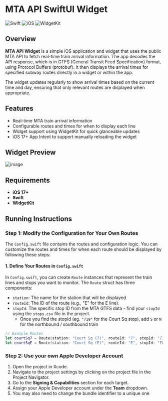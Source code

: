 # MTA API SwiftUI Widget
![Swift](https://img.shields.io/badge/Swift-5-orange?logo=swift)
![iOS](https://img.shields.io/badge/iOS-17%2B-blue?logo=apple)
![WidgetKit](https://img.shields.io/badge/WidgetKit-enabled-green?logo=apple)

## Overview
**MTA API Widget** is a simple iOS application and widget that uses the public MTA API to fetch real-time train arrival information. The app decodes the API response, which is in GTFS (General Transit Feed Specification) format, using Protocol Buffers (protobuf). It then displays the arrival times for specified subway routes directly in a widget or within the app. 

The widget updates regularly to show arrival times based on the current time and day, ensuring that only relevant routes are displayed when appropriate.

## Features
- Real-time MTA train arrival information
- Configurable routes and times for when to display each line
- Widget support using WidgetKit for quick glanceable updates
- iOS 17+ App Intent to support manually reloading the widget

## Widget Preview
![image](https://github.com/user-attachments/assets/6175dc45-40ec-430a-933e-7e83ec0436dd)


## Requirements
- **iOS 17+**
- **Swift**
- **WidgetKit**

## Running Instructions

### Step 1: Modify the Configuration for Your Own Routes
The `Config.swift` file contains the routes and configuration logic. You can customize the routes and times for when each route should be displayed by following these steps:

#### 1. Define Your Routes in `Config.swift`
In `Config.swift`, you can create `Route` instances that represent the train lines and stops you want to monitor. The `Route` struct has three components:
- `station`: The name for the station that will be displayed
- `routeId`: The ID of the route (e.g., "E" for the E line).
- `stopId`: The specific stop ID from the MTA GTFS data - find your `stopId` using the `stops.csv` file in the project.
  - Once you find the stopId (eg. `"719"` for the Court Sq stop), add `S` or `N` for the northbound / southbound train

```swift
// Example Routes
let courtSq7 = Route(station: "Court Sq (7)", routeId: "7", stopId: "719S")
let courtSqE = Route(station: "Court Sq (E)", routeId: "E", stopId: "F09S")
```

### Step 2: Use your own Apple Developer Account
1. Open the project in Xcode.
2. Navigate to the project settings by clicking on the project file in the Project Navigator.
3. Go to the **Signing & Capabilities** section for each target.
4. Assign your Apple Developer account under the **Team** dropdown.
5. You may also need to change the bundle identifier to a unique one
